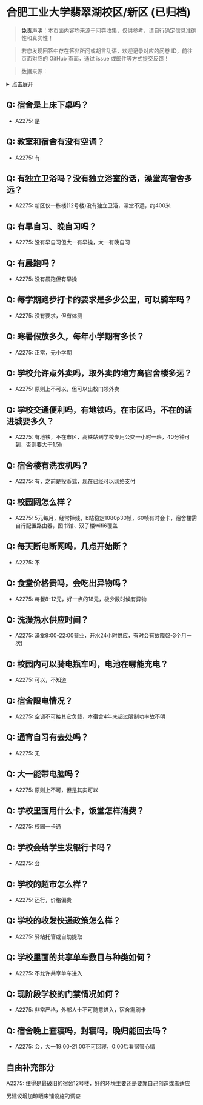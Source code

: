 # 合肥工业大学翡翠湖校区/新区 (已归档)

> [免责声明](https://colleges.chat/#_3)：本页面内容均来源于问卷收集，仅供参考，请自行确定信息准确性和真实性！

> 若您发现回答中存在答非所问或胡言乱语，欢迎记录对应的问卷 ID，前往页面对应的 GitHub 页面，通过 issue 或邮件等方式提交反馈！

> 数据来源：

<details><summary>点击展开</summary>
<ul>
<li>A2275: 匿名 (2021 年 06 月)</li>
</ul>
</details>

## Q: 宿舍是上床下桌吗？

- A2275: 是

## Q: 教室和宿舍有没有空调？

- A2275: 有

## Q: 有独立卫浴吗？没有独立浴室的话，澡堂离宿舍多远？

- A2275: 新区仅一栋楼(12号楼)没有独立卫浴，澡堂不远，约400米

## Q: 有早自习、晚自习吗？

- A2275: 没有早自习但大一有早操，大一有晚自习

## Q: 有晨跑吗？

- A2275: 没有晨跑但有早操

## Q: 每学期跑步打卡的要求是多少公里，可以骑车吗？

- A2275: 没有要求，但有体测

## Q: 寒暑假放多久，每年小学期有多长？

- A2275: 正常，无小学期

## Q: 学校允许点外卖吗，取外卖的地方离宿舍楼多远？

- A2275: 原则上不可以，但可以出校门领外卖

## Q: 学校交通便利吗，有地铁吗，在市区吗，不在的话进城要多久？

- A2275: 有地铁，不在市区，高铁站到学校专用公交一小时一班，40分钟可到，否则要大于1.5h

## Q: 宿舍楼有洗衣机吗？

- A2275: 有，之前是投币式，现在已经可以网络支付

## Q: 校园网怎么样？

- A2275: 5元每月，经常掉线，b站稳定1080p30帧，60帧有时会卡，宿舍楼需自行配置路由器，图书馆、双子楼wifi6覆盖

## Q: 每天断电断网吗，几点开始断？

- A2275: 不

## Q: 食堂价格贵吗，会吃出异物吗？

- A2275: 每餐8-12元，好一点的18元，极少数时候有异物

## Q: 洗澡热水供应时间？

- A2275: 澡堂8:00-22:00营业，开水24小时供应，有时会有故障(2-3个月一次)

## Q: 校园内可以骑电瓶车吗，电池在哪能充电？

- A2275: 可以，不知道

## Q: 宿舍限电情况？

- A2275: 空调不可接其它负载，本宿舍4年未超过限制功率故不明

## Q: 通宵自习有去处吗？

- A2275: 无

## Q: 大一能带电脑吗？

- A2275: 原则上不可，但是其实可以

## Q: 学校里面用什么卡，饭堂怎样消费？

- A2275: 校园一卡通

## Q: 学校会给学生发银行卡吗？

- A2275: 会

## Q: 学校的超市怎么样？

- A2275: 还行，价格偏贵

## Q: 学校的收发快递政策怎么样？

- A2275: 驿站托管或自助提取

## Q: 学校里面的共享单车数目与种类如何？

- A2275: 不允许共享单车进入

## Q: 现阶段学校的门禁情况如何？

- A2275: 非常严格，外部人士不可随意进入，宿舍需刷卡

## Q: 宿舍晚上查寝吗，封寝吗，晚归能回去吗？

- A2275: 会，大一19:00-21:00不可回寝，0:00后看宿管心情

## 自由补充部分

A2275: 住得是最破旧的宿舍12号楼，好的环境主要还是要靠自己创造或者适应

另建议增加晾晒床铺设施的调查